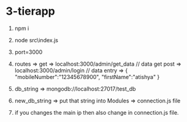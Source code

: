 # 3-tierapp

1. npm i 
2. node src\index.js
3. port=3000
4. routes => 
get => localhost:3000/admin/get_data // data get
post => localhost:3000/admin/login // data entry => 
{
    "mobileNumber":"12345678900",
    "firstName":"atishya"
}

5. db_string => mongodb://localhost:27017/test_db
6. new_db_string => put that string into Modules => connection.js file
7. if you changes the main ip then also change in connection.js file.
